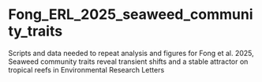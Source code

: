# Fong_ERL_2025_seaweed_community_traits
Scripts and data needed to repeat analysis and figures for Fong et al. 2025, Seaweed community traits reveal transient shifts and a stable attractor on tropical reefs in Environmental Research Letters
